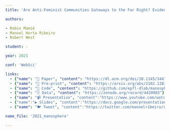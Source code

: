 ```yaml
---
title: 'Are Anti-Feminist Communities Gateways to the Far Right? Evidence from Reddit and YouTube'

authors:

- Robin Mamié
- Manoel Horta Ribeiro
- Robert West

student: ☆

year: 2021

conf: 'WebSci'

links:
  - {"name": "📜 Paper", "content": "https://dl.acm.org/doi/10.1145/3447535.3462504"}
  - {"name": "📄 Pre-print", "content": "https://arxiv.org/abs/2102.12837"}
  - {"name": "🔗️ Code", "content": "https://github.com/epfl-dlab/manosphere_to_altright"}
  - {"name": "🗄️️ Data", "content": "https://zenodo.org/record/4420983"}
  - {"name": "📹 Presentation", "content":"https://www.youtube.com/watch?v=yqxpqXpVX7M"}
  - {"name":"▶️ Slides", "content":"https://docs.google.com/presentation/d/1I-ITqocspIgTsPJ4j1t48MPAn0kVS9RFxA6v6DSlXxI/edit?usp=sharing"}
  - {"name": "🐦 Tweet", "content":"https://twitter.com/manoelribeiro/status/1365330671837851653"}

name_file: '2021_manosphere'

---
```

